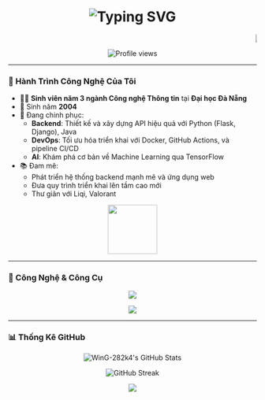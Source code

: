 <h1 align="center">
  <img src="https://readme-typing-svg.herokuapp.com?font=Fira+Code&size=28&duration=1500&pause=500&color=00C2CB¢er=true&vCenter=true&width=500&lines=Xin+Chào+👋,+Mình+là+WinG-282k4" alt="Typing SVG" />
</h1>

<p align="center">
  <marquee behavior="scroll" direction="left" scrollamount="5">
    <img src="https://readme-typing-svg.herokuapp.com?font=Fira+Code&size=20&duration=2000&pause=500&color=00C2CB¢er=true&vCenter=true&width=450&lines=Sinh+viên+IT+đam+mê+công+nghệ;Học+tại+Đà+Nẵng" />
  </marquee>
</p>

<p align="center">
  <img src="https://komarev.com/ghpvc/?username=WinG-282k4&style=flat-square&color=00C2CB" alt="Profile views" />
</p>

---

### 🚀 Hành Trình Công Nghệ Của Tôi

- 🧑‍🎓 **Sinh viên năm 3 ngành Công nghệ Thông tin** tại **Đại học Đà Nẵng**
- 🎂 Sinh năm **2004**
- 🌱 Đang chinh phục:
  - **Backend**: Thiết kế và xây dựng API hiệu quả với Python (Flask, Django), Java
  - **DevOps**: Tối ưu hóa triển khai với Docker, GitHub Actions, và pipeline CI/CD
  - **AI**: Khám phá cơ bản về Machine Learning qua TensorFlow
- 📚 Đam mê:
  - Phát triển hệ thống backend mạnh mẽ và ứng dụng web
  - Đưa quy trình triển khai lên tầm cao mới
  - Thư giãn với Liqi, Valorant

<p align="center">
  <img src="https://media.giphy.com/media/hvRJCLFzcasrR4ia7z/giphy.gif" width="100" />
</p>

---

### 🔧 Công Nghệ & Công Cụ

<p align="center">
  <img src="https://skillicons.dev/icons?i=python,flask,django,nodejs,java,docker,git,githubactions,linux,vscode" />
</p>

<p align="center">
  <img src="https://img.shields.io/badge/-Always%20Learning-00C2CB?style=flat-square&logo=codeigniter&logoColor=white" />
</p>

---

### 📊 Thống Kê GitHub

<p align="center">
  <img src="https://github-readme-stats.vercel.app/api?username=WinG-282k4&show_icons=true&theme=radical&hide_border=true" alt="WinG-282k4's GitHub Stats" />
</p>

<p align="center">
  <img src="https://github-readme-streak-stats.herokuapp.com?user=WinG-282k4&theme=radical&hide_border=true&date_format=M%20j%5B%2C%20Y%5D" alt="GitHub Streak" />
</p>

<p align="center">
  <img src="https://capsule-render.vercel.app/api?type=waving&color=0:00C2CB,100:00C2CB&height=120§ion=footer&text=Cảm%20ơn%20đã+ghé+thăm!&fontColor=FFFFFF" />
</p>
